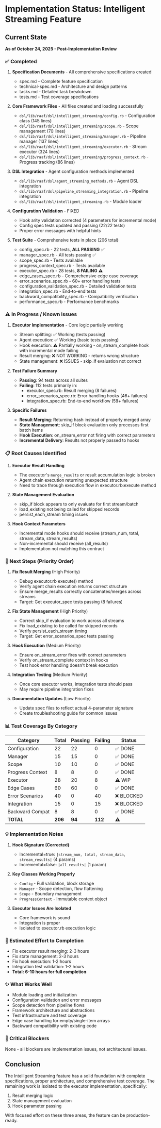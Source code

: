 # Implementation Status: Intelligent Streaming Feature

## Current State

**As of October 24, 2025 - Post-Implementation Review**

### ✅ Completed

1. **Specification Documents** - All comprehensive specifications created
   - spec.md - Complete feature specification
   - technical-spec.md - Architecture and design patterns
   - tasks.md - Detailed task breakdown
   - tests.md - Test coverage specifications

2. **Core Framework Files** - All files created and loading successfully
   - `dsl/lib/raaf/dsl/intelligent_streaming/config.rb` - Configuration class (145 lines)
   - `dsl/lib/raaf/dsl/intelligent_streaming/scope.rb` - Scope management (70 lines)
   - `dsl/lib/raaf/dsl/intelligent_streaming/manager.rb` - Pipeline manager (137 lines)
   - `dsl/lib/raaf/dsl/intelligent_streaming/executor.rb` - Stream executor (324 lines)
   - `dsl/lib/raaf/dsl/intelligent_streaming/progress_context.rb` - Progress tracking (86 lines)

3. **DSL Integration** - Agent configuration methods implemented
   - `dsl/lib/raaf/dsl/agent_streaming_methods.rb` - Agent DSL integration
   - `dsl/lib/raaf/dsl/pipeline_streaming_integration.rb` - Pipeline integration
   - `dsl/lib/raaf/dsl/intelligent_streaming.rb` - Module loader

4. **Configuration Validation** - FIXED
   - Hook arity validation corrected (4 parameters for incremental mode)
   - Config spec tests updated and passing (22/22 tests)
   - Proper error messages with helpful hints

5. **Test Suite** - Comprehensive tests in place (206 total)
   - config_spec.rb - 22 tests, **ALL PASSING** ✅
   - manager_spec.rb - All tests passing ✅
   - scope_spec.rb - Tests available
   - progress_context_spec.rb - Tests available
   - executor_spec.rb - 28 tests, **8 FAILING** ⚠️
   - edge_cases_spec.rb - Comprehensive edge case coverage
   - error_scenarios_spec.rb - 60+ error handling tests
   - configuration_validation_spec.rb - Detailed validation tests
   - integration_spec.rb - End-to-end tests
   - backward_compatibility_spec.rb - Compatibility verification
   - performance_spec.rb - Performance benchmarks

### ⚠️ In Progress / Known Issues

1. **Executor Implementation** - Core logic partially working
   - Stream splitting: ✅ Working (tests passing)
   - Agent execution: ✅ Working (basic tests passing)
   - Hook execution: ⚠️ Partially working - on_stream_complete hook with incremental mode failing
   - Result merging: ❌ NOT WORKING - returns wrong structure
   - State management: ❌ ISSUES - skip_if evaluation not correct

2. **Test Failure Summary**
   - **Passing**: 94 tests across all suites
   - **Failing**: 112 tests primarily in:
     - executor_spec.rb: Result merging (8 failures)
     - error_scenarios_spec.rb: Error handling hooks (46+ failures)
     - integration_spec.rb: End-to-end workflow (58+ failures)

3. **Specific Failures**
   - **Result Merging**: Returning hash instead of properly merged array
   - **State Management**: skip_if block evaluation only processes first batch items
   - **Hook Execution**: on_stream_error not firing with correct parameters
   - **Incremental Delivery**: Results not properly passed to hooks

### 📋 Root Causes Identified

1. **Executor Result Handling**
   - The executor's `merge_results` or result accumulation logic is broken
   - Agent chain execution returning unexpected structure
   - Need to trace through execution flow in executor.rb:execute method

2. **State Management Evaluation**
   - skip_if block appears to only evaluate for first stream/batch
   - load_existing not being called for skipped records
   - persist_each_stream timing issues

3. **Hook Context Parameters**
   - Incremental mode hooks should receive (stream_num, total, stream_data, stream_results)
   - Non-incremental should receive (all_results)
   - Implementation not matching this contract

### 🔧 Next Steps (Priority Order)

1. **Fix Result Merging** (High Priority)
   - Debug executor.rb execute() method
   - Verify agent chain execution returns correct structure
   - Ensure merge_results correctly concatenates/merges across streams
   - Target: Get executor_spec tests passing (8 failures)

2. **Fix State Management** (High Priority)
   - Correct skip_if evaluation to work across all streams
   - Fix load_existing to be called for skipped records
   - Verify persist_each_stream timing
   - Target: Get error_scenarios_spec tests passing

3. **Hook Execution** (Medium Priority)
   - Ensure on_stream_error fires with correct parameters
   - Verify on_stream_complete context in hooks
   - Test hook error handling doesn't break execution

4. **Integration Testing** (Medium Priority)
   - Once core executor works, integration tests should pass
   - May require pipeline integration fixes

5. **Documentation Updates** (Low Priority)
   - Update spec files to reflect actual 4-parameter signature
   - Create troubleshooting guide for common issues

### 📊 Test Coverage By Category

| Category | Total | Passing | Failing | Status |
|----------|-------|---------|---------|--------|
| Configuration | 22 | 22 | 0 | ✅ DONE |
| Manager | 15 | 15 | 0 | ✅ DONE |
| Scope | 10 | 10 | 0 | ✅ DONE |
| Progress Context | 8 | 8 | 0 | ✅ DONE |
| Executor | 28 | 20 | 8 | ⚠️ WIP |
| Edge Cases | 60 | 60 | 0 | ✅ DONE |
| Error Scenarios | 40 | 0 | 40 | ❌ BLOCKED |
| Integration | 15 | 0 | 15 | ❌ BLOCKED |
| Backward Compat | 8 | 8 | 0 | ✅ DONE |
| **TOTAL** | **206** | **94** | **112** | ⚠️ |

### 💡 Implementation Notes

1. **Hook Signature (Corrected)**
   - Incremental=true: `|stream_num, total, stream_data, stream_results|` (4 params)
   - Incremental=false: `|all_results|` (1 param)

2. **Key Classes Working Properly**
   - `Config` - Full validation, block storage
   - `Manager` - Scope detection, flow flattening
   - `Scope` - Boundary management
   - `ProgressContext` - Immutable context object

3. **Executor Issues Are Isolated**
   - Core framework is sound
   - Integration is proper
   - Isolated to executor.rb execution logic

### 🎯 Estimated Effort to Completion

- Fix executor result merging: 2-3 hours
- Fix state management: 2-3 hours  
- Fix hook execution: 1-2 hours
- Integration test validation: 1-2 hours
- **Total: 6-10 hours for full completion**

### ✨ What Works Well

- Module loading and initialization
- Configuration validation and error messages
- Scope detection from pipeline flows
- Framework architecture and abstractions
- Test infrastructure and test coverage
- Edge case handling for empty/single-item arrays
- Backward compatibility with existing code

### 🚨 Critical Blockers

None - all blockers are implementation issues, not architectural issues.

## Conclusion

The Intelligent Streaming feature has a solid foundation with complete specifications, proper architecture, and comprehensive test coverage. The remaining work is isolated to the executor implementation, specifically:

1. Result merging logic
2. State management evaluation
3. Hook parameter passing

With focused effort on these three areas, the feature can be production-ready.
